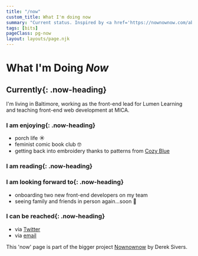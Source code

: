 ```yaml
---
title: "/now"
custom_title: What I'm doing now
summary: "Current status. Inspired by <a href='https://nownownow.com/about'>https://nownownow.com/about</a>."
tags: [bits]
pageClass: pg-now
layout: layouts/page.njk
---
```


<h1 class="page-heading page-heading--alt">What I'm Doing <em class="u-block">Now</em></h1>

<section class="now-section">

## Currently{: .now-heading}
I'm living in Baltimore, working as the front-end lead for Lumen Learning and teaching front-end web development at MICA.

</section>

<section class="now-section">

### I am enjoying{: .now-heading}

- porch life ☀️
- feminist comic book club 🤓
- getting back into embroidery thanks to patterns from [Cozy Blue](https://cozybluehandmade.com/)

</section>

<section class="now-section">

### I am reading{: .now-heading}

<div id="gr_grid_widget_1614689911"></div>
<script src="https://www.goodreads.com/review/grid_widget/50922548.Angelique's%20currently-reading%20book%20montage?cover_size=medium&hide_link=true&hide_title=true&num_books=20&order=d&shelf=currently-reading&sort=date_updated&widget_id=1614690981" type="text/javascript" charset="utf-8"></script>

</section>

<section class="now-section">

### I am looking forward to{: .now-heading}

- onboarding two new front-end developers on my team
- seeing family and friends in person again...soon 👀

</section>

<section class="now-section">

### I can be reached{: .now-heading}

- via [Twitter](http://twitter.com/messypixels)
- via [email](mailto:hello@angeliqueweger.com)

</section>

<footer class="now-footer">
  <p>This 'now' page is part of the bigger project <a href="https://nownownow.com/about">Nownownow</a> by Derek Sivers.</p>
</footer>
